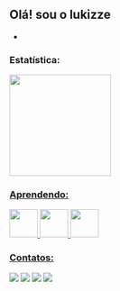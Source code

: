 ## Olá! sou o lukizze


- 
### Estatística:
<div>
<a href="https://github.com/lukiize>
<img height="180em" src="https://github-readme-stats.vercel.app/api/top-langs/?username=lukizze&layout=compact&langs_count=7&theme=dracula"/>
<img height="180em" src="https://github-readme-stats.vercel.app/api?username=lukizze&show_icons=true&theme=dracula&include_all_commits=true&count_private=true"/>
</div>

### Aprendendo:
<img src="https://cdn.jsdelivr.net/gh/devicons/devicon/icons/linux/linux-original.svg" margin="10" width="50" height="50"/>
<img src="https://cdn.jsdelivr.net/gh/devicons/devicon/icons/nodejs/nodejs-original.svg" margin="10 "width="50" height="50"/>
<img src="https://cdn.jsdelivr.net/gh/devicons/devicon/icons/php/php-original.svg" margin="50px" width"=50px" height="50px"/>

### Contatos:
<div>
<a href="https://www.instagram.com/lukizze/" target="_blank"><img src="https://img.shields.io/badge/-Instagram-%23E4405F?style=for-the-badge&logo=instagram&logoColor=white" target="_blank"></a>
<a href="https://www.twitch.tv/lukizzee" target="_blank"><img src="https://img.shields.io/badge/Twitch-9146FF?style=for-the-badge&logo=twitch&logoColor=white" target="_blank"></a>
<a href = "mailto:lukizzee@gmail.com"><img src="https://img.shields.io/badge/Gmail-D14836?style=for-the-badge&logo=gmail&logoColor=white" target="_blank"></a>
<a href="https://www.linkedin.com/in/luiz-monteiro-991041232/" target="_blank"><img src="https://img.shields.io/badge/-LinkedIn-%230077B5?style=for-the-badge&logo=linkedin&logoColor=white" target="_blank"></a>   
</div>
